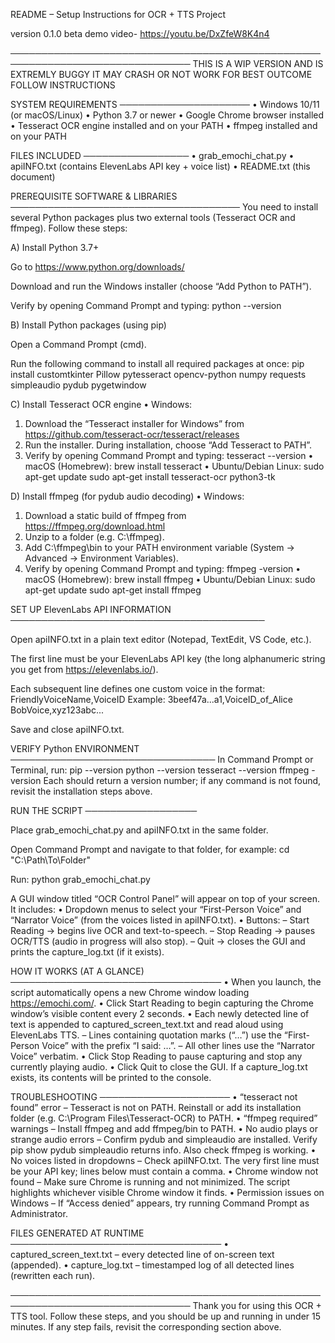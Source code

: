 README – Setup Instructions for OCR + TTS Project

version 0.1.0 beta
demo video- https://youtu.be/DxZfeW8K4n4

───────────────────────────────────────────────────────────────────────────────
THIS IS A WIP VERSION AND IS EXTREMLY BUGGY IT MAY CRASH OR NOT WORK FOR BEST OUTCOME FOLLOW INSTRUCTIONS

SYSTEM REQUIREMENTS
─────────────────────
• Windows 10/11 (or macOS/Linux)
• Python 3.7 or newer
• Google Chrome browser installed
• Tesseract OCR engine installed and on your PATH
• ffmpeg installed and on your PATH

FILES INCLUDED
─────────────────
• grab_emochi_chat.py
• apiINFO.txt (contains ElevenLabs API key + voice list)
• README.txt (this document)

PREREQUISITE SOFTWARE & LIBRARIES
─────────────────────────────────────
You need to install several Python packages plus two external tools (Tesseract OCR and ffmpeg). Follow these steps:

A) Install Python 3.7+

Go to https://www.python.org/downloads/

Download and run the Windows installer (choose “Add Python to PATH”).

Verify by opening Command Prompt and typing:
python --version

B) Install Python packages (using pip)

Open a Command Prompt (cmd).

Run the following command to install all required packages at once:
pip install customtkinter Pillow pytesseract opencv-python numpy requests simpleaudio pydub pygetwindow

C) Install Tesseract OCR engine
• Windows:
1. Download the “Tesseract installer for Windows” from
https://github.com/tesseract-ocr/tesseract/releases
2. Run the installer. During installation, choose “Add Tesseract to PATH”.
3. Verify by opening Command Prompt and typing:
tesseract --version
• macOS (Homebrew):
brew install tesseract
• Ubuntu/Debian Linux:
sudo apt-get update
sudo apt-get install tesseract-ocr python3-tk

D) Install ffmpeg (for pydub audio decoding)
• Windows:
1. Download a static build of ffmpeg from https://ffmpeg.org/download.html
2. Unzip to a folder (e.g. C:\ffmpeg).
3. Add C:\ffmpeg\bin to your PATH environment variable (System → Advanced → Environment Variables).
4. Verify by opening Command Prompt and typing:
ffmpeg -version
• macOS (Homebrew):
brew install ffmpeg
• Ubuntu/Debian Linux:
sudo apt-get update
sudo apt-get install ffmpeg

SET UP ElevenLabs API INFORMATION
─────────────────────────────────────────

Open apiINFO.txt in a plain text editor (Notepad, TextEdit, VS Code, etc.).

The first line must be your ElevenLabs API key (the long alphanumeric string you get from https://elevenlabs.io/).

Each subsequent line defines one custom voice in the format:
FriendlyVoiceName,VoiceID
Example:
3beef47a...a1,VoiceID_of_Alice
BobVoice,xyz123abc...

Save and close apiINFO.txt.

VERIFY Python ENVIRONMENT
─────────────────────────────────
In Command Prompt or Terminal, run:
pip --version
python --version
tesseract --version
ffmpeg -version
Each should return a version number; if any command is not found, revisit the installation steps above.

RUN THE SCRIPT
──────────────────

Place grab_emochi_chat.py and apiINFO.txt in the same folder.

Open Command Prompt and navigate to that folder, for example:
cd "C:\Path\To\Folder"

Run:
python grab_emochi_chat.py

A GUI window titled “OCR Control Panel” will appear on top of your screen. It includes:
• Dropdown menus to select your “First-Person Voice” and “Narrator Voice” (from the voices listed in apiINFO.txt).
• Buttons:
– Start Reading → begins live OCR and text-to-speech.
– Stop Reading → pauses OCR/TTS (audio in progress will also stop).
– Quit → closes the GUI and prints the capture_log.txt (if it exists).

HOW IT WORKS (AT A GLANCE)
──────────────────────────────────
• When you launch, the script automatically opens a new Chrome window loading https://emochi.com/.
• Click Start Reading to begin capturing the Chrome window’s visible content every 2 seconds.
• Each newly detected line of text is appended to captured_screen_text.txt and read aloud using ElevenLabs TTS.
– Lines containing quotation marks (“…”) use the “First-Person Voice” with the prefix “I said: …”.
– All other lines use the “Narrator Voice” verbatim.
• Click Stop Reading to pause capturing and stop any currently playing audio.
• Click Quit to close the GUI. If a capture_log.txt exists, its contents will be printed to the console.

TROUBLESHOOTING
─────────────────────
• “tesseract not found” error – Tesseract is not on PATH. Reinstall or add its installation folder (e.g. C:\Program Files\Tesseract-OCR) to PATH.
• “ffmpeg required” warnings – Install ffmpeg and add ffmpeg/bin to PATH.
• No audio plays or strange audio errors – Confirm pydub and simpleaudio are installed. Verify pip show pydub simpleaudio returns info. Also check ffmpeg is working.
• No voices listed in dropdowns – Check apiINFO.txt. The very first line must be your API key; lines below must contain a comma.
• Chrome window not found – Make sure Chrome is running and not minimized. The script highlights whichever visible Chrome window it finds.
• Permission issues on Windows – If “Access denied” appears, try running Command Prompt as Administrator.

FILES GENERATED AT RUNTIME
──────────────────────────────────
• captured_screen_text.txt – every detected line of on-screen text (appended).
• capture_log.txt – timestamped log of all detected lines (rewritten each run).

───────────────────────────────────────────────────────────────────────────────
Thank you for using this OCR + TTS tool. Follow these steps, and you should be up and running in under 15 minutes. If any step fails, revisit the corresponding section above.







